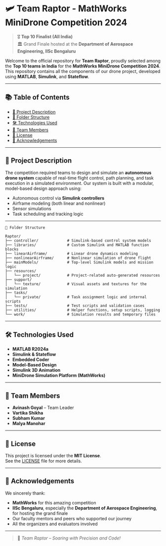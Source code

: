# 🛩️ Team Raptor - MathWorks MiniDrone Competition 2024

> 🎖️ **Top 10 Finalist (All India)**  
> 🏛️ Grand Finale hosted at the **Department of Aerospace Engineering, IISc Bengaluru**

Welcome to the official repository for **Team Raptor**, proudly selected among the **Top 10 teams in India** for the **MathWorks MiniDrone Competition 2024**. This repository contains all the components of our drone project, developed using **MATLAB**, **Simulink**, and **Stateflow**.

---

## 📚 Table of Contents

- [📌 Project Description](#project-description)
- [📁 Folder Structure](#folder-structure)
- [🛠️ Technologies Used](#technologies-used)
- [👥 Team Members](#team-members)
- [📜 License](#license)
- [🙏 Acknowledgements](#acknowledgements)

---

## 📌 Project Description

The competition required teams to design and simulate an **autonomous drone system** capable of real-time flight control, path planning, and task execution in a simulated environment. Our system is built with a modular, model-based design approach using:

- Autonomous control via **Simulink controllers**
- Airframe modeling (both linear and nonlinear)
- Sensor simulations
- Task scheduling and tracking logic

---

```
📁 Folder Structure

Raptor/
├── controller/             # Simulink-based control system models  
├── libraries/              # Custom Simulink and MATLAB function blocks  
├── linearAirframe/         # Linear drone dynamics modeling  
├── nonlinearAirframe/      # Nonlinear simulation of drone flight  
├── mainModels/             # Top-level Simulink models and mission logic  
├── resources/
│   └── project/            # Project-related auto-generated resources  
├── support/
│   └── texture/            # Visual assets and textures for the simulation  
├── tasks/
│   └── private/            # Task assignment logic and internal scripts  
├── tests/                  # Test scripts and validation cases  
├── utilities/              # Helper functions, setup scripts, logging  
└── work/                   # Simulation results and temporary files  
```


---

## 🛠️ Technologies Used

- **MATLAB R2024a**
- **Simulink & Stateflow**
- **Embedded Coder**
- **Model-Based Design**
- **Simulink 3D Animation**
- **MiniDrone Simulation Platform (MathWorks)**

---

## 👥 Team Members

- **Avinash Goyal** – Team Leader  
- **Vartika Shikha**
- **Subham Kumar**
- **Malya Manohar**

---

## 📜 License

This project is licensed under the **MIT License**.  
See the [LICENSE](./LICENSE) file for more details.

---

## 🙏 Acknowledgements

We sincerely thank:
- **MathWorks** for this amazing competition
- **IISc Bengaluru**, especially the **Department of Aerospace Engineering**, for hosting the grand finale
- Our faculty mentors and peers who supported our journey
- All the organizers and evaluators involved

---

> 🚀 *Team Raptor – Soaring with Precision and Code!*
